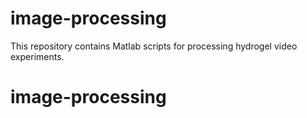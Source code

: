 # image-processing
This repository contains Matlab scripts for processing hydrogel video experiments.
# image-processing
